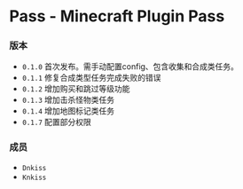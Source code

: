 # Pass - Minecraft Plugin Pass

### 版本
* `0.1.0` 首次发布。需手动配置config、包含收集和合成类任务。
* `0.1.1` 修复合成类型任务完成失败的错误
* `0.1.2` 增加购买和跳过等级功能
* `0.1.3` 增加击杀怪物类任务
* `0.1.4` 增加地图标记类任务
* `0.1.7` 配置部分权限

### 成员
* `Dnkiss`
* `Knkiss`
